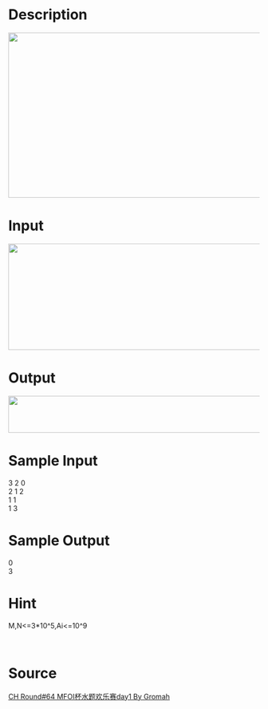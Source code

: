 
# Description

<div class="content"><p><img src="/source/bzoj/3956/img/aHR0cHM6Ly9seWRzeS5jb20vSnVkZ2VPbmxpbmUvdXBsb2FkLzIwMTUwNC8xMSg0KS5wbmc=.png" width="1269" height="331" alt=""/></p>
<p></p></div>

# Input

<div class="content"><p><img src="/source/bzoj/3956/img/aHR0cHM6Ly9seWRzeS5jb20vSnVkZ2VPbmxpbmUvdXBsb2FkLzIwMTUwNC8yMigxKS5wbmc=.png" width="1272" height="213" alt=""/></p>
<p></p></div>

# Output

<div class="content"><p><img src="/source/bzoj/3956/img/aHR0cHM6Ly9seWRzeS5jb20vSnVkZ2VPbmxpbmUvdXBsb2FkLzIwMTUwNC8zMygzKS5wbmc=.png" width="1273" height="74" alt=""/></p>
<p></p></div>

# Sample Input

<div class="content"><span class="sampledata">3 2 0<br/>
2 1 2<br/>
1 1<br/>
1 3</span></div>

# Sample Output

<div class="content"><span class="sampledata">0<br/>
3<br/>
</span></div>

# Hint

<div class="content"><p></p><p class="MsoNormal"><span lang="EN-US">M,N&lt;=3*10^5,Ai&lt;=10^9</span></p><br/>
<p></p><p></p></div>

# Source

<div class="content"><p><a href="problemset.php?search=CH Round#64 MFOI杯水题欢乐赛day1  By Gromah">CH Round#64 MFOI杯水题欢乐赛day1  By Gromah</a></p></div>

